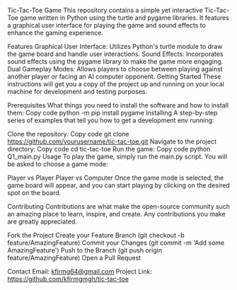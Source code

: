 Tic-Tac-Toe Game
This repository contains a simple yet interactive Tic-Tac-Toe game written in Python using the turtle and pygame libraries. It features a graphical user interface for playing the game and sound effects to enhance the gaming experience.

Features
Graphical User Interface: Utilizes Python's turtle module to draw the game board and handle user interactions.
Sound Effects: Incorporates sound effects using the pygame library to make the game more engaging.
Dual Gameplay Modes: Allows players to choose between playing against another player or facing an AI computer opponent.
Getting Started
These instructions will get you a copy of the project up and running on your local machine for development and testing purposes.

Prerequisites
What things you need to install the software and how to install them:
Copy code
python -m pip install pygame
Installing
A step-by-step series of examples that tell you how to get a development env running:

Clone the repository:
Copy code
git clone https://github.com/yourusername/tic-tac-toe.git
Navigate to the project directory:
Copy code
cd tic-tac-toe
Run the game:
Copy code
python Q1_main.py
Usage
To play the game, simply run the main.py script. You will be asked to choose a game mode:

Player vs Player
Player vs Computer
Once the game mode is selected, the game board will appear, and you can start playing by clicking on the desired spot on the board.

Contributing
Contributions are what make the open-source community such an amazing place to learn, inspire, and create. Any contributions you make are greatly appreciated.

Fork the Project
Create your Feature Branch (git checkout -b feature/AmazingFeature)
Commit your Changes (git commit -m 'Add some AmazingFeature')
Push to the Branch (git push origin feature/AmazingFeature)
Open a Pull Request


Contact
Email: kfirmg64@gmail.com
Project Link: https://github.com/kfirmgmgh/tic-tac-toe

